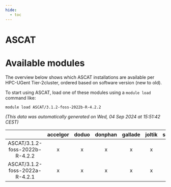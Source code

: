 ```yaml
---
hide:
  - toc
---
```


ASCAT
=====

# Available modules


The overview below shows which ASCAT installations are available per HPC-UGent Tier-2cluster, ordered based on software version (new to old).

To start using ASCAT, load one of these modules using a `module load` command like:

```shell
module load ASCAT/3.1.2-foss-2022b-R-4.2.2
```

*(This data was automatically generated on Wed, 04 Sep 2024 at 15:51:42 CEST)*  

| |accelgor|doduo|donphan|gallade|joltik|shinx|skitty|
| :---: | :---: | :---: | :---: | :---: | :---: | :---: | :---: |
|ASCAT/3.1.2-foss-2022b-R-4.2.2|x|x|x|x|x|-|x|
|ASCAT/3.1.2-foss-2022a-R-4.2.1|x|x|x|x|x|-|x|
